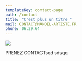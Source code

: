 ```yaml
---
templateKey: contact-page
path: /contact
title: "C'est plus un titre "
mail: CONTACT@MANOEL-ARTISTE.FR
phone: 06.29.64
---
```


![](/img/72762795-abstract-3d-geometric-retro-red-origami-background-nature-tone.jpg)

PRENEZ CONTACTsqd sdsqq
